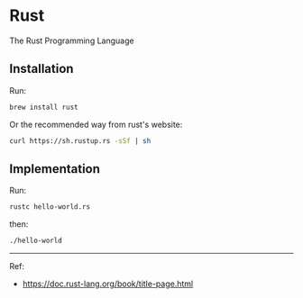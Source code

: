 # Rust

The Rust Programming Language

## Installation

Run:
```bash
brew install rust
```

Or the recommended way from rust's website:

```bash
curl https://sh.rustup.rs -sSf | sh
```

## Implementation

Run:
```bash
rustc hello-world.rs
```

then:
```bash
./hello-world
```

---
Ref:
- https://doc.rust-lang.org/book/title-page.html
